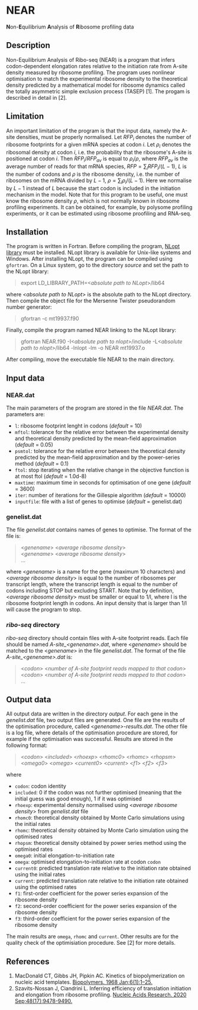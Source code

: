# NEAR
**N**on-**E**quilibrium **A**nalysis of **R**ibosome profiling data

## Description

Non-Equilibrium Analysis of Ribo-seq (NEAR) is a program that infers codon-dependent elongation rates relative to the initiation rate from A-site density measured by ribosome profiling. The program uses nonlinear optimisation to match the experimental ribosome density to the theoretical density predicted by a mathematical model for ribosome dynamics called the totally asymmetric simple exclusion process (TASEP) \[1\]. The progam is described in detail in \[2\]. 

## Limitation

An important limitation of the program is that the input data, namely the A-site densities, must be properly normalised. Let $RFP_i$ denotes the number of ribosome footprints for a given mRNA species at codon $i$. Let $\rho_i$ denotes the ribosomal density at codon $i$, i.e. the probability that the ribosome's A-site is positioned at codon $i$. Then $RFP_i/RFP_{av}$ is equal to $\rho_i/\rho$, where $RFP_{av}$ is the average number of reads for that mRNA species, $RFP=\sum_{i}RFP_{i}/(L-1)$, $L$ is the number of codons and $\rho$ is the ribosome density, i.e. the number of ribosomes on the mRNA divided by $L-1$, $\rho=\sum_i \rho_i/(L-1)$. Here we normalise by $L-1$ instead of $L$ because the start codon is included in the initiation mechanism in the model. Note that for this program to be useful, one must know the ribosome density $\rho$, which is not normally known in ribosome profiling experiments. It can be obtained, for example, by polysome profiling experiments, or it can be estimated using ribosome proofiling and RNA-seq.

## Installation

The program is written in Fortran. Before compiling the program, [NLopt library](https://nlopt.readthedocs.io/en/latest/) must be installed. NLopt library is available for Unix-like systems and Windows. After installing NLopt, the program can be compiled using `gfortran`. On a Linux system, go to the directory *source* and set the path to the NLopt library:

> export LD_LIBRARY_PATH=\<*absolute path to NLopt*\>/lib64
  
where \<*absolute path to NLopt*\> is the absolute path to the NLopt directory. Then compile the object file for the Mersenne Twister pseudorandom number generator:

> gfortran -c mt19937.f90

Finally, compile the program named NEAR linking to the NLopt library:

> gfortran NEAR.f90 -I\<*absolute path to nlopt*\>/include -L\<*absolute path to nlopt*\>/lib64 -lnlopt -lm -o NEAR mt19937.o

After compiling, move the executable file NEAR to the main directory.
  
## Input data

### NEAR.dat

The main parameters of the program are stored in the file *NEAR.dat*. The parameters are:

- `l`: ribosome footprint lenght in codons (*default* = 10)
- `mftol`: tolerance for the relative error between the experimental density and theoretical density predicted by the mean-field approximation (*default* = 0.05)
- `psmtol`: tolerance for the relative error between the theoretical density predicted by the mean-field approximation and by the power-series method (*default* = 0.1)
- `ftol`: stop iterating when the relative change in the objective function is at most ftol (*default* = 1.0d-8)
- `maxtime`: maximum time in seconds for optimisation of one gene (*default* = 3600)
- `iter`: number of iterations for the Gillespie algorithm (*default* = 10000)
- `inputfile`: file with a list of genes to optimise (*default* = genelist.dat)

### genelist.dat

The file *genelist.dat* contains names of genes to optimise. The format of the file is:

> \<*genename*\> \<*average ribosome density*\>    
> \<*genename*\> \<*average ribosome density*\>  
> ...    

where \<*genename*\> is a name for the gene (maximum 10 characters) and \<*average ribosome density*\> is equal to the number of ribosomes per transcript length, where the transcript length is equal to the number of codons including STOP but excluding START. Note that by definition, \<*average ribosome density*\> must be smaller or equal to 1/l, where l is the ribosome footprint length in codons. An input density that is larger than 1/l will cause the program to stop.

### *ribo-seq* directory

*ribo-seq* directory should contain files with A-site footprint reads. Each file should be named *A-site_\<genename\>.dat*, where \<*genename*\> should be matched to the \<*genename*\> in the file *genelist.dat*. The format of the file *A-site_\<genename\>.dat* is:

> \<*codon*\> \<*number of A-site footprint reads mapped to that codon*\>      
> \<*codon*\> \<*number of A-site footprint reads mapped to that codon*\>       
> ...        

## Output data

All output data are written in the directory *output*. For each gene in the *genelist.dat* file, two output files are generated. One file are the results of the optimisation procedure, called \<*genename\>-results.dat*. The other file is a log file, where details of the optimisation procedure are stored, for example if the optimisation was successful. Results are stored in the following format:

> \<*codon*\> \<*included*\> \<*rhoexp*\> \<*rhomc0*\> \<*rhomc*\> \<*rhopsm*\> \<*omega0*\> \<*omega*\> \<*current0*\> \<*current*\> \<*f1*\> \<*f2*\> \<*f3*\> 

where

- `codon`: codon identity
- `included`: 0 if the codon was not further optimised (meaning that the initial guess was good enough), 1 if it was optimised
- `rhoexp`: experimental density normalised using \<*average ribosome density*\> from *genelist.dat* file
- `rhomc0`: theoretical density obtained by Monte Carlo simulations using the initial rates 
- `rhomc`: theoretical density obtained by Monte Carlo simulation using the optimised rates
- `rhopsm`: theoretical density obtained by power series method using the optimised rates
- `omega0`: initial elongation-to-initiation rate 
- `omega`: optimised elongation-to-initiation rate at codon `codon`
- `current0`: predicted translation rate relative to the initiation rate obtained using the initial rates 
- `current`: predicted translation rate relative to the initiation rate obtained using the optimised rates
- `f1`: first-order coefficient for the power series expansion of the ribosome density
- `f2`: second-order coefficient for the power series expansion of the ribosome density
- `f3`: third-order coefficient for the power series expansion of the ribosome density

The main results are `omega`, `rhomc` and `current`. Other results are for the quality check of the optimisiation procedure. See \[2\] for more details.


## References

1. MacDonald CT, Gibbs JH, Pipkin AC. Kinetics of biopolymerization on nucleic acid templates. [Biopolymers. 1968 Jan;6(1):1–25.](https://doi.org/10.1002/bip.1968.360060102)
2. Szavits-Nossan J, Ciandrini L. Inferring efficiency of translation initiation and elongation from ribosome profiling. [Nucleic Acids Research. 2020 Sep;48(17):9478-9490.](https://doi.org/10.1093/nar/gkaa678)


